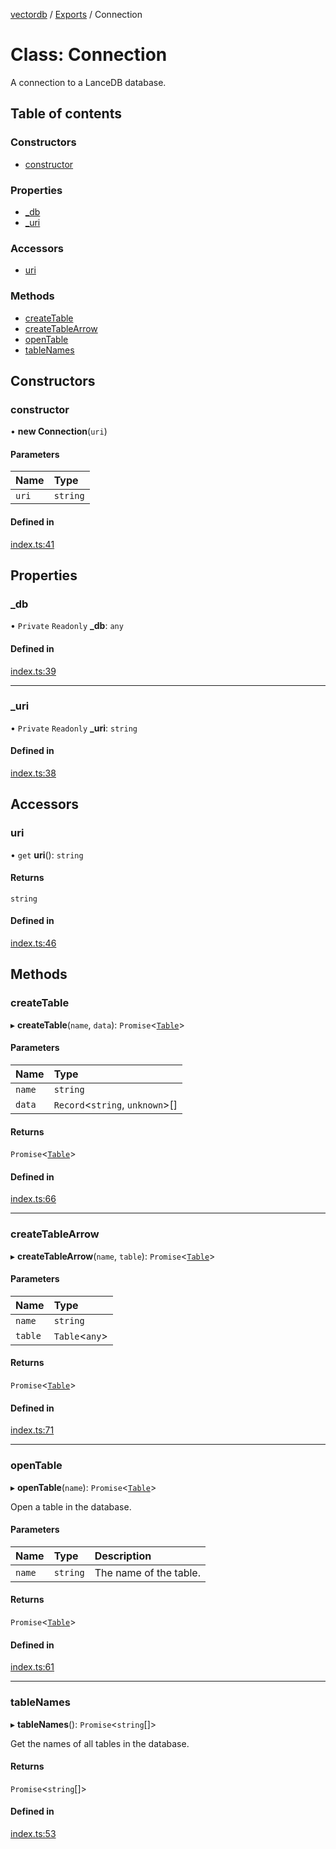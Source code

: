 [vectordb](../README.md) / [Exports](../modules.md) / Connection

# Class: Connection

A connection to a LanceDB database.

## Table of contents

### Constructors

- [constructor](Connection.md#constructor)

### Properties

- [\_db](Connection.md#_db)
- [\_uri](Connection.md#_uri)

### Accessors

- [uri](Connection.md#uri)

### Methods

- [createTable](Connection.md#createtable)
- [createTableArrow](Connection.md#createtablearrow)
- [openTable](Connection.md#opentable)
- [tableNames](Connection.md#tablenames)

## Constructors

### constructor

• **new Connection**(`uri`)

#### Parameters

| Name | Type |
| :------ | :------ |
| `uri` | `string` |

#### Defined in

[index.ts:41](https://github.com/lancedb/lancedb/blob/e234a3e/node/src/index.ts#L41)

## Properties

### \_db

• `Private` `Readonly` **\_db**: `any`

#### Defined in

[index.ts:39](https://github.com/lancedb/lancedb/blob/e234a3e/node/src/index.ts#L39)

___

### \_uri

• `Private` `Readonly` **\_uri**: `string`

#### Defined in

[index.ts:38](https://github.com/lancedb/lancedb/blob/e234a3e/node/src/index.ts#L38)

## Accessors

### uri

• `get` **uri**(): `string`

#### Returns

`string`

#### Defined in

[index.ts:46](https://github.com/lancedb/lancedb/blob/e234a3e/node/src/index.ts#L46)

## Methods

### createTable

▸ **createTable**(`name`, `data`): `Promise`<[`Table`](Table.md)\>

#### Parameters

| Name | Type |
| :------ | :------ |
| `name` | `string` |
| `data` | `Record`<`string`, `unknown`\>[] |

#### Returns

`Promise`<[`Table`](Table.md)\>

#### Defined in

[index.ts:66](https://github.com/lancedb/lancedb/blob/e234a3e/node/src/index.ts#L66)

___

### createTableArrow

▸ **createTableArrow**(`name`, `table`): `Promise`<[`Table`](Table.md)\>

#### Parameters

| Name | Type |
| :------ | :------ |
| `name` | `string` |
| `table` | `Table`<`any`\> |

#### Returns

`Promise`<[`Table`](Table.md)\>

#### Defined in

[index.ts:71](https://github.com/lancedb/lancedb/blob/e234a3e/node/src/index.ts#L71)

___

### openTable

▸ **openTable**(`name`): `Promise`<[`Table`](Table.md)\>

Open a table in the database.

#### Parameters

| Name | Type | Description |
| :------ | :------ | :------ |
| `name` | `string` | The name of the table. |

#### Returns

`Promise`<[`Table`](Table.md)\>

#### Defined in

[index.ts:61](https://github.com/lancedb/lancedb/blob/e234a3e/node/src/index.ts#L61)

___

### tableNames

▸ **tableNames**(): `Promise`<`string`[]\>

Get the names of all tables in the database.

#### Returns

`Promise`<`string`[]\>

#### Defined in

[index.ts:53](https://github.com/lancedb/lancedb/blob/e234a3e/node/src/index.ts#L53)
